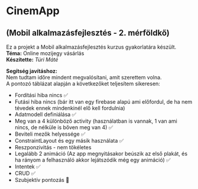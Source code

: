# CinemApp
## (Mobil alkalmazásfejlesztés - 2. mérföldkő)

Ez a projekt a Mobil alkalmazásfejlesztés kurzus gyakorlatára készült.  
**Téma:** Online mozijegy vásárlás  
**Készítette:** *Túri Máté*

**Segítség javításhoz:**  
Nem tudtam időre mindent megvalósítani, amit szerettem volna.  
A pontozó táblázat alapján a következőket teljesítem sikeresen:
* Fordítási hiba nincs ✅
* Futási hiba nincs (bár itt van egy firebase alapú ami előfordul, de ha nem tévedek ennek mindenkinél elő kell fordulnia)
* Adatmodell definiálása ✅
* Meg van a 4 különböző activity (használatban is vannak, 1 van ami nincs, de nélküle is bőven meg van 4) ✅
* Beviteli mezők helyessége ✅
* ConstraintLayout és egy másik használata ✅
* Reszponzivitás - nem tökéletes
* Legalább 2 animáció (Az app megnyitásakor beúszik az első plakát, és ha rányom a felhasználó akkor lejátszódik még egy animáció) ✅
* Intentek ✅
* CRUD ✅
* Szubjektív pontozás 🙏
